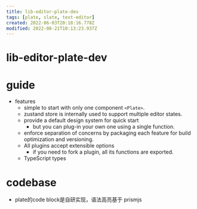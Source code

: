 ```yaml
---
title: lib-editor-plate-dev
tags: [plate, slate, text-editor]
created: 2022-06-03T20:18:16.778Z
modified: 2022-08-21T10:13:23.937Z
---
```


# lib-editor-plate-dev

# guide

- features
  - simple to start with only one component `<Plate>`.
  - zustand store is internally used to support multiple editor states.
  - provide a default design system for quick start 
    - but you can plug-in your own one using a single function.
  - enforce separation of concerns by packaging each feature for build optimization and versioning.
  - All plugins accept extensible options 
    - if you need to fork a plugin, all its functions are exported.
  - TypeScript types


# codebase
- plate的code block是自研实现，语法高亮基于 prismjs

